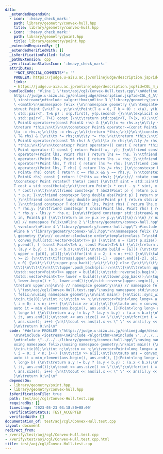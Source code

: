 ```yaml
---
data:
  _extendedDependsOn:
  - icon: ':heavy_check_mark:'
    path: library/geometry/convex-hull.hpp
    title: library/geometry/convex-hull.hpp
  - icon: ':heavy_check_mark:'
    path: library/geometry/point.hpp
    title: library/geometry/point.hpp
  _extendedRequiredBy: []
  _extendedVerifiedWith: []
  _isVerificationFailed: false
  _pathExtension: cpp
  _verificationStatusIcon: ':heavy_check_mark:'
  attributes:
    '*NOT_SPECIAL_COMMENTS*': ''
    PROBLEM: https://judge.u-aizu.ac.jp/onlinejudge/description.jsp?id=CGL_4_A
    links:
    - https://judge.u-aizu.ac.jp/onlinejudge/description.jsp?id=CGL_4_A
  bundledCode: "#line 1 \"test/aoj/cgl/Convex-Hull.test.cpp\"\n#define PROBLEM \"\
    https://judge.u-aizu.ac.jp/onlinejudge/description.jsp?id=CGL_4_A\"\n\n#include\
    \ <iostream>\n#include <algorithm>\n#line 3 \"library/geometry/point.hpp\"\n#include\
    \ <cmath>\n\nnamespace felix {\n\nnamespace geometry {\n\ntemplate<class T>\n\
    struct Point {\n\tT x, y;\n\n\tPoint(T a = 0, T b = 0) : x(a), y(b) {}\n\tPoint(const\
    \ std::pair<T, T>& p) : x(p.first), y(p.second) {}\n\n\texplicit constexpr operator\
    \ std::pair<T, T>() const {\n\t\treturn std::pair<T, T>(x, y);\n\t}\n\n\tconstexpr\
    \ Point& operator+=(const Point& rhs) & {\n\t\tx += rhs.x;\n\t\ty += rhs.y;\n\t\
    \treturn *this;\n\t}\n\n\tconstexpr Point& operator-=(const Point& rhs) & {\n\t\
    \tx -= rhs.x;\n\t\ty -= rhs.y;\n\t\treturn *this;\n\t}\n\n\tconstexpr Point& operator*=(const\
    \ T& rhs) & {\n\t\tx *= rhs;\n\t\ty *= rhs;\n\t\treturn *this;\n\t}\n\n\tconstexpr\
    \ Point& operator/=(const T& rhs) & {\n\t\tx /= rhs;\n\t\ty /= rhs;\n\t\treturn\
    \ *this;\n\t}\n\n\tconstexpr Point operator+() const { return *this; }\n\tconstexpr\
    \ Point operator-() const { return Point(-x, -y); }\n\tfriend constexpr Point\
    \ operator+(Point lhs, Point rhs) { return lhs += rhs; }\n\tfriend constexpr Point\
    \ operator-(Point lhs, Point rhs) { return lhs -= rhs; }\n\tfriend constexpr Point\
    \ operator*(Point lhs, T rhs) { return lhs *= rhs; }\n\tfriend constexpr Point\
    \ operator/(Point lhs, T rhs) { return lhs /= rhs; }\n\tconstexpr bool operator==(const\
    \ Point& rhs) const { return x == rhs.x && y == rhs.y; }\n\tconstexpr bool operator!=(const\
    \ Point& rhs) const { return !(*this == rhs); }\n\n\t// rotate counter-clockwise\n\
    \tconstexpr Point rotate(T theta) const {\n\t\tT sint = std::sin(theta);\n\t\t\
    T cost = std::cos(theta);\n\t\treturn Point(x * cost - y * sint, x * sint + y\
    \ * cost);\n\t}\n\n\tfriend constexpr T abs2(Point p) { return p.x * p.x + p.y\
    \ * p.y; }\n\tfriend constexpr long double abs(Point p) { return std::sqrt(abs2(p));\
    \ }\n\tfriend constexpr long double angle(Point p) { return std::atan2(p.y, p.x);\
    \ }\n\tfriend constexpr T dot(Point lhs, Point rhs) { return lhs.x * rhs.x + lhs.y\
    \ * rhs.y; }\n\tfriend constexpr T cross(Point lhs, Point rhs) { return lhs.x\
    \ * rhs.y - lhs.y * rhs.x; }\n\n\tfriend constexpr std::istream& operator>>(std::istream&\
    \ in, Point& p) {\n\t\treturn in >> p.x >> p.y;\n\t}\n};\n\n} // namespace geometry\n\
    \n} // namespace felix\n#line 2 \"library/geometry/convex-hull.hpp\"\n#include\
    \ <vector>\n#line 4 \"library/geometry/convex-hull.hpp\"\n#include <functional>\n\
    #line 6 \"library/geometry/convex-hull.hpp\"\n\nnamespace felix {\n\nnamespace\
    \ geometry {\n\n// counter-clockwise order\ntemplate<class T>\nstd::vector<Point<T>>\
    \ convex_hull(std::vector<Point<T>> p) {\n\tint n = (int) p.size();\n\tstd::sort(p.begin(),\
    \ p.end(), [](const Point<T>& a, const Point<T>& b) {\n\t\treturn a.x == b.x ?\
    \ (a.y < b.y) : (a.x < b.x);\n\t});\n\tauto build = [&]() {\n\t\tstd::vector<Point<T>>\
    \ upper = {p[0], p[1]};\n\t\tfor(int i = 2; i < n; ++i) {\n\t\t\twhile(upper.size()\
    \ >= 2) {\n\t\t\t\tif(cross(upper.end()[-1] - upper.end()[-2], p[i] - upper.end()[-1])\
    \ > 0) {\n\t\t\t\t\tupper.pop_back();\n\t\t\t\t} else {\n\t\t\t\t\tbreak;\n\t\t\
    \t\t}\n\t\t\t}\n\t\t\tupper.push_back(p[i]);\n\t\t}\n\t\treturn upper;\n\t};\n\
    \tstd::vector<Point<T>> upper = build();\n\tstd::reverse(p.begin(), p.end());\n\
    \tstd::vector<Point<T>> lower = build();\n\tlower.pop_back();\n\tupper.insert(upper.end(),\
    \ lower.begin() + 1, lower.end());\n\tstd::reverse(upper.begin(), upper.end());\n\
    \treturn upper;\n}\n\n} // namespace geometry\n\n} // namespace felix\n#line 7\
    \ \"test/aoj/cgl/Convex-Hull.test.cpp\"\nusing namespace std;\nusing namespace\
    \ felix;\nusing namespace geometry;\n\nint main() {\n\tios::sync_with_stdio(false);\n\
    \tcin.tie(0);\n\tint n;\n\tcin >> n;\n\tvector<Point<long long>> a(n);\n\tfor(int\
    \ i = 0; i < n; i++) {\n\t\tcin >> a[i];\n\t}\n\tauto ans = convex_hull(a);\n\t\
    auto it = min_element(ans.begin(), ans.end(), [](Point<long long> a, Point<long\
    \ long> b) {\n\t\treturn a.y != b.y ? (a.y < b.y) : (a.x < b.x);\n\t});\n\trotate(ans.begin(),\
    \ it, ans.end());\n\tcout << ans.size() << \"\\n\";\n\tfor(int i = 0; i < (int)\
    \ ans.size(); i++) {\n\t\tcout << ans[i].x << \" \" << ans[i].y << \"\\n\";\n\t\
    }\n\treturn 0;\n}\n"
  code: "#define PROBLEM \"https://judge.u-aizu.ac.jp/onlinejudge/description.jsp?id=CGL_4_A\"\
    \n\n#include <iostream>\n#include <algorithm>\n#include \"../../../library/geometry/point.hpp\"\
    \n#include \"../../../library/geometry/convex-hull.hpp\"\nusing namespace std;\n\
    using namespace felix;\nusing namespace geometry;\n\nint main() {\n\tios::sync_with_stdio(false);\n\
    \tcin.tie(0);\n\tint n;\n\tcin >> n;\n\tvector<Point<long long>> a(n);\n\tfor(int\
    \ i = 0; i < n; i++) {\n\t\tcin >> a[i];\n\t}\n\tauto ans = convex_hull(a);\n\t\
    auto it = min_element(ans.begin(), ans.end(), [](Point<long long> a, Point<long\
    \ long> b) {\n\t\treturn a.y != b.y ? (a.y < b.y) : (a.x < b.x);\n\t});\n\trotate(ans.begin(),\
    \ it, ans.end());\n\tcout << ans.size() << \"\\n\";\n\tfor(int i = 0; i < (int)\
    \ ans.size(); i++) {\n\t\tcout << ans[i].x << \" \" << ans[i].y << \"\\n\";\n\t\
    }\n\treturn 0;\n}\n"
  dependsOn:
  - library/geometry/point.hpp
  - library/geometry/convex-hull.hpp
  isVerificationFile: true
  path: test/aoj/cgl/Convex-Hull.test.cpp
  requiredBy: []
  timestamp: '2023-05-23 03:18:50+08:00'
  verificationStatus: TEST_ACCEPTED
  verifiedWith: []
documentation_of: test/aoj/cgl/Convex-Hull.test.cpp
layout: document
redirect_from:
- /verify/test/aoj/cgl/Convex-Hull.test.cpp
- /verify/test/aoj/cgl/Convex-Hull.test.cpp.html
title: test/aoj/cgl/Convex-Hull.test.cpp
---
```

